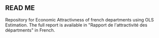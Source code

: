 ## READ ME

Repository for Economic Attractivness of french departments using OLS Estimation.
The full report is available in "Rapport de l'attractivité des départments" in French.